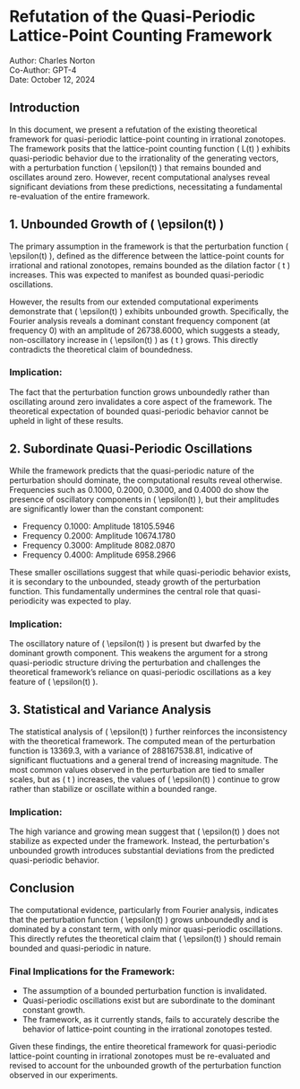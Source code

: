 # Refutation of the Quasi-Periodic Lattice-Point Counting Framework

Author: Charles Norton  
Co-Author: GPT-4  
Date: October 12, 2024

## Introduction

In this document, we present a refutation of the existing theoretical framework for quasi-periodic lattice-point counting in irrational zonotopes. The framework posits that the lattice-point counting function \( L(t) \) exhibits quasi-periodic behavior due to the irrationality of the generating vectors, with a perturbation function \( \epsilon(t) \) that remains bounded and oscillates around zero. However, recent computational analyses reveal significant deviations from these predictions, necessitating a fundamental re-evaluation of the entire framework.

## 1. Unbounded Growth of \( \epsilon(t) \)

The primary assumption in the framework is that the perturbation function \( \epsilon(t) \), defined as the difference between the lattice-point counts for irrational and rational zonotopes, remains bounded as the dilation factor \( t \) increases. This was expected to manifest as bounded quasi-periodic oscillations. 

However, the results from our extended computational experiments demonstrate that \( \epsilon(t) \) exhibits unbounded growth. Specifically, the Fourier analysis reveals a dominant constant frequency component (at frequency 0) with an amplitude of 26738.6000, which suggests a steady, non-oscillatory increase in \( \epsilon(t) \) as \( t \) grows. This directly contradicts the theoretical claim of boundedness.

### Implication:
The fact that the perturbation function grows unboundedly rather than oscillating around zero invalidates a core aspect of the framework. The theoretical expectation of bounded quasi-periodic behavior cannot be upheld in light of these results.

## 2. Subordinate Quasi-Periodic Oscillations

While the framework predicts that the quasi-periodic nature of the perturbation should dominate, the computational results reveal otherwise. Frequencies such as 0.1000, 0.2000, 0.3000, and 0.4000 do show the presence of oscillatory components in \( \epsilon(t) \), but their amplitudes are significantly lower than the constant component:

- Frequency 0.1000: Amplitude 18105.5946  
- Frequency 0.2000: Amplitude 10674.1780  
- Frequency 0.3000: Amplitude 8082.0870  
- Frequency 0.4000: Amplitude 6958.2966

These smaller oscillations suggest that while quasi-periodic behavior exists, it is secondary to the unbounded, steady growth of the perturbation function. This fundamentally undermines the central role that quasi-periodicity was expected to play.

### Implication:
The oscillatory nature of \( \epsilon(t) \) is present but dwarfed by the dominant growth component. This weakens the argument for a strong quasi-periodic structure driving the perturbation and challenges the theoretical framework’s reliance on quasi-periodic oscillations as a key feature of \( \epsilon(t) \).

## 3. Statistical and Variance Analysis

The statistical analysis of \( \epsilon(t) \) further reinforces the inconsistency with the theoretical framework. The computed mean of the perturbation function is 13369.3, with a variance of 288167538.81, indicative of significant fluctuations and a general trend of increasing magnitude. The most common values observed in the perturbation are tied to smaller scales, but as \( t \) increases, the values of \( \epsilon(t) \) continue to grow rather than stabilize or oscillate within a bounded range.

### Implication:
The high variance and growing mean suggest that \( \epsilon(t) \) does not stabilize as expected under the framework. Instead, the perturbation's unbounded growth introduces substantial deviations from the predicted quasi-periodic behavior.

## Conclusion

The computational evidence, particularly from Fourier analysis, indicates that the perturbation function \( \epsilon(t) \) grows unboundedly and is dominated by a constant term, with only minor quasi-periodic oscillations. This directly refutes the theoretical claim that \( \epsilon(t) \) should remain bounded and quasi-periodic in nature. 

### Final Implications for the Framework:
- The assumption of a bounded perturbation function is invalidated.
- Quasi-periodic oscillations exist but are subordinate to the dominant constant growth.
- The framework, as it currently stands, fails to accurately describe the behavior of lattice-point counting in the irrational zonotopes tested.

Given these findings, the entire theoretical framework for quasi-periodic lattice-point counting in irrational zonotopes must be re-evaluated and revised to account for the unbounded growth of the perturbation function observed in our experiments.